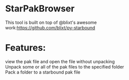 # StarPakBrowser
This tool is built on top of @blixt's awesome work:https://github.com/blixt/py-starbound
# Features:
view the pak file and open the file without unpacking  
Unpack some or all of the pak files to the specified folder  
Pack a folder to a starbound pak file
